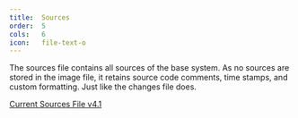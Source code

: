 ```yaml
---
title:  Sources
order:  5
cols:   6
icon:   file-text-o
---
```

The sources file contains all sources of the base system. As no sources are stored in the image file, it retains source code comments, time stamps, and custom formatting. Just like the changes file does.

<div class="list-group list-group-sm">
  <a href="http://ftp.squeak.org/4.5/SqueakV41.sources.zip" target="_blank" class="list-group-item">
    <i class="fa fa-download"></i>
    Current Sources File
    <span class="label label-default">v4.1</span>
  </a>
</div>